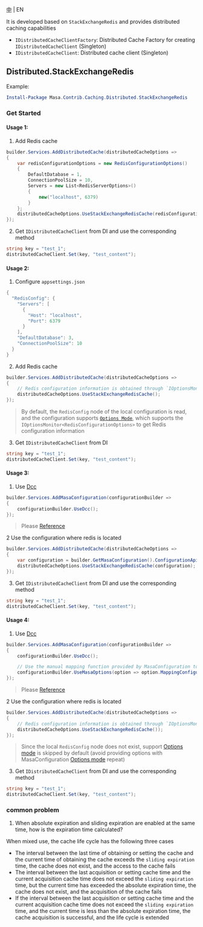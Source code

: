 [中](README.zh-CN.md) | EN

It is developed based on `StackExchangeRedis` and provides distributed caching capabilities

* `IDistributedCacheClientFactory`: Distributed Cache Factory for creating `IDistributedCacheClient` (Singleton)
* `IDistributedCacheClient`: Distributed cache client (Singleton)

## Distributed.StackExchangeRedis

Example:

``` powershell
Install-Package Masa.Contrib.Caching.Distributed.StackExchangeRedis
```

### Get Started

#### Usage 1:

1. Add Redis cache

``` C#
builder.Services.AddDistributedCache(distributedCacheOptions =>
{
    var redisConfigurationOptions = new RedisConfigurationOptions()
    {
        DefaultDatabase = 1,
        ConnectionPoolSize = 10,
        Servers = new List<RedisServerOptions>()
        {
            new("localhost", 6379)
        }
    };
    distributedCacheOptions.UseStackExchangeRedisCache(redisConfigurationOptions);
});
```

2. Get `IDistributedCacheClient` from DI and use the corresponding method

``` C#
string key = "test_1";
distributedCacheClient.Set(key, "test_content");
```

#### Usage 2:

1. Configure `appsettings.json`

``` C#
{
  "RedisConfig": {
    "Servers": [
      {
        "Host": "localhost",
        "Port": 6379
      }
    ],
    "DefaultDatabase": 3,
    "ConnectionPoolSize": 10
  }
}
```

2. Add Redis cache

``` C#
builder.Services.AddDistributedCache(distributedCacheOptions =>
{
    // Redis configuration information is obtained through `IOptionsMonitor<RedisConfigurationOptions>`
    distributedCacheOptions.UseStackExchangeRedisCache();
});
```

> By default, the `RedisConfig` node of the local configuration is read, and the configuration supports [`Options Mode`](https://learn.microsoft.com/en-us/aspnet/core/fundamentals/configuration/options), which supports the `IOptionsMonitor<RedisConfigurationOptions>` to get Redis configuration information

3. Get `IDistributedCacheClient` from DI

``` C#
string key = "test_1";
distributedCacheClient.Set(key, "test_content");
```

#### Usage 3:

1. Use [Dcc](../../../Configuration/ConfigurationApi/Masa.Contrib.Configuration.ConfigurationApi.Dcc/README.md)

``` C#
builder.Services.AddMasaConfiguration(configurationBuilder =>
{
    configurationBuilder.UseDcc();
});
```

> Please [Reference](../../../Configuration/ConfigurationApi/Masa.Contrib.Configuration.ConfigurationApi.Dcc/README.md)

2 Use the configuration where redis is located

``` C#
builder.Services.AddDistributedCache(distributedCacheOptions =>
{
    var configuration = builder.GetMasaConfiguration().ConfigurationApi.GetSection("{Replace-Your-RedisOptions-AppId}").GetSection("{Replace-Your-RedisOptions-ConfigObjectName}");
    distributedCacheOptions.UseStackExchangeRedisCache(configuration);
});
```

3. Get `IDistributedCacheClient` from DI and use the corresponding method

``` C#
string key = "test_1";
distributedCacheClient.Set(key, "test_content");
```

#### Usage 4:

1. Use [Dcc](../../../Configuration/ConfigurationApi/Masa.Contrib.Configuration.ConfigurationApi.Dcc/README.md)

``` C#
builder.Services.AddMasaConfiguration(configurationBuilder =>
{
    configurationBuilder.UseDcc();

    // Use the manual mapping function provided by MasaConfiguration to support the option mode, and support to obtain Redis configuration information through IOptionsMonitor<RedisConfigurationOptions>
    configurationBuilder.UseMasaOptions(option => option.MappingConfigurationApi<RedisConfigurationOptions>("Replace-Your-RedisOptions-AppId", "Replace-Your-RedisOptions-ConfigObjectName", "{Replace-Your-DistributedCacheName}"));
});
```

> Please [Reference](../../../Configuration/ConfigurationApi/Masa.Contrib.Configuration.ConfigurationApi.Dcc/README.md)

2 Use the configuration where redis is located

``` C#
builder.Services.AddDistributedCache(distributedCacheOptions =>
{
    // Redis configuration information is obtained through `IOptionsMonitor<RedisConfigurationOptions>`
    distributedCacheOptions.UseStackExchangeRedisCache());
});
```

> Since the local `RedisConfig` node does not exist, support [Options mode](https://learn.microsoft.com/en-us/aspnet/core/fundamentals/configuration/options) is skipped by default (avoid providing options with MasaConfiguration [Options mode](https://learn.microsoft.com/en-us/aspnet/core/fundamentals/configuration/options) repeat)

3. Get `IDistributedCacheClient` from DI and use the corresponding method

``` C#
string key = "test_1";
distributedCacheClient.Set(key, "test_content");
```

### common problem

1. When absolute expiration and sliding expiration are enabled at the same time, how is the expiration time calculated?

When mixed use, the cache life cycle has the following three cases

* The interval between the last time of obtaining or setting the cache and the current time of obtaining the cache exceeds the `sliding expiration` time, the cache does not exist, and the access to the cache fails
* The interval between the last acquisition or setting cache time and the current acquisition cache time does not exceed the `sliding expiration` time, but the current time has exceeded the absolute expiration time, the cache does not exist, and the acquisition of the cache fails
* If the interval between the last acquisition or setting cache time and the current acquisition cache time does not exceed the `sliding expiration` time, and the current time is less than the absolute expiration time, the cache acquisition is successful, and the life cycle is extended